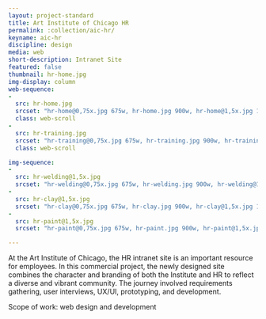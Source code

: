 ```yaml
---
layout: project-standard
title: Art Institute of Chicago HR
permalink: :collection/aic-hr/
keyname: aic-hr
discipline: design
media: web
short-description: Intranet Site
featured: false
thumbnail: hr-home.jpg
img-display: column
web-sequence: 
- 
  src: hr-home.jpg
  srcset: "hr-home@0,75x.jpg 675w, hr-home.jpg 900w, hr-home@1,5x.jpg 1350w"
  class: web-scroll
- 
  src: hr-training.jpg
  srcset: "hr-training@0,75x.jpg 675w, hr-training.jpg 900w, hr-training@1,5x.jpg 1350w"
  class: web-scroll

img-sequence:
- 
  src: hr-welding@1,5x.jpg
  srcset: "hr-welding@0,75x.jpg 675w, hr-welding.jpg 900w, hr-welding@1,5x.jpg 1350w"
-
  src: hr-clay@1,5x.jpg
  srcset: "hr-clay@0,75x.jpg 675w, hr-clay.jpg 900w, hr-clay@1,5x.jpg 1350w"
- 
  src: hr-paint@1,5x.jpg
  srcset: "hr-paint@0,75x.jpg 675w, hr-paint.jpg 900w, hr-paint@1,5x.jpg 1350w"

---
```

At the Art Institute of Chicago, the HR intranet site is an important resource for employees. In this commercial project, the newly designed site combines the character and branding of both the Institute and HR to reflect a diverse and vibrant community. The journey involved requirements gathering, user interviews, UX/UI, prototyping, and development.

Scope of work: web design and development

